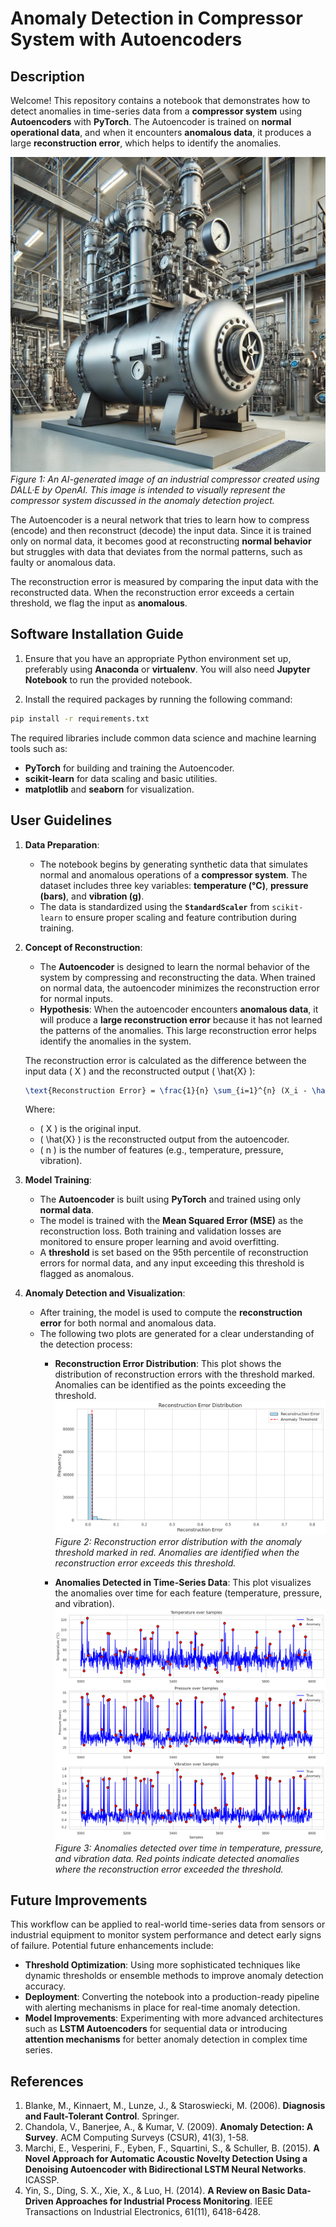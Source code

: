 # Anomaly Detection in Compressor System with Autoencoders

## Description

Welcome! This repository contains a notebook that demonstrates how to detect anomalies in time-series data from a **compressor system** using **Autoencoders** with **PyTorch**. The Autoencoder is trained on **normal operational data**, and when it encounters **anomalous data**, it produces a large **reconstruction error**, which helps to identify the anomalies.

![Compressor Image](resources/compressor.png)
*Figure 1: An AI-generated image of an industrial compressor created using DALL·E by OpenAI. This image is intended to visually represent the compressor system discussed in the anomaly detection project.*

The Autoencoder is a neural network that tries to learn how to compress (encode) and then reconstruct (decode) the input data. Since it is trained only on normal data, it becomes good at reconstructing **normal behavior** but struggles with data that deviates from the normal patterns, such as faulty or anomalous data.

The reconstruction error is measured by comparing the input data with the reconstructed data. When the reconstruction error exceeds a certain threshold, we flag the input as **anomalous**.

## Software Installation Guide

1. Ensure that you have an appropriate Python environment set up, preferably using **Anaconda** or **virtualenv**. You will also need **Jupyter Notebook** to run the provided notebook.
   
2. Install the required packages by running the following command:

```bash
pip install -r requirements.txt
```

The required libraries include common data science and machine learning tools such as:
- **PyTorch** for building and training the Autoencoder.
- **scikit-learn** for data scaling and basic utilities.
- **matplotlib** and **seaborn** for visualization.


## User Guidelines

1. **Data Preparation**:
   - The notebook begins by generating synthetic data that simulates normal and anomalous operations of a **compressor system**. The dataset includes three key variables: **temperature (°C)**, **pressure (bars)**, and **vibration (g)**.
   - The data is standardized using the **`StandardScaler`** from `scikit-learn` to ensure proper scaling and feature contribution during training.

2. **Concept of Reconstruction**:
   - The **Autoencoder** is designed to learn the normal behavior of the system by compressing and reconstructing the data. When trained on normal data, the autoencoder minimizes the reconstruction error for normal inputs.
   - **Hypothesis**: When the autoencoder encounters **anomalous data**, it will produce a **large reconstruction error** because it has not learned the patterns of the anomalies. This large reconstruction error helps identify the anomalies in the system.
   
   The reconstruction error is calculated as the difference between the input data \( X \) and the reconstructed output \( \hat{X} \):

   ```latex
   \text{Reconstruction Error} = \frac{1}{n} \sum_{i=1}^{n} (X_i - \hat{X_i})^2
   ```

   Where:
   - \( X \) is the original input.
   - \( \hat{X} \) is the reconstructed output from the autoencoder.
   - \( n \) is the number of features (e.g., temperature, pressure, vibration).

3. **Model Training**:
   - The **Autoencoder** is built using **PyTorch** and trained using only **normal data**.
   - The model is trained with the **Mean Squared Error (MSE)** as the reconstruction loss. Both training and validation losses are monitored to ensure proper learning and avoid overfitting.
   - A **threshold** is set based on the 95th percentile of reconstruction errors for normal data, and any input exceeding this threshold is flagged as anomalous.

4. **Anomaly Detection and Visualization**:
   - After training, the model is used to compute the **reconstruction error** for both normal and anomalous data.
   - The following two plots are generated for a clear understanding of the detection process:
     - **Reconstruction Error Distribution**: This plot shows the distribution of reconstruction errors with the threshold marked. Anomalies can be identified as the points exceeding the threshold.
    ![Reconstruction Error Distribution](resources/RE_distribution.png)
    *Figure 2: Reconstruction error distribution with the anomaly threshold marked in red. Anomalies are identified when the reconstruction error exceeds this threshold.*

     - **Anomalies Detected in Time-Series Data**: This plot visualizes the anomalies over time for each feature (temperature, pressure, and vibration).
    ![Anomalies in Time-Series Data](resources/anomaly_detection_results.png)
    *Figure 3: Anomalies detected over time in temperature, pressure, and vibration data. Red points indicate detected anomalies where the reconstruction error exceeded the threshold.*

## Future Improvements

This workflow can be applied to real-world time-series data from sensors or industrial equipment to monitor system performance and detect early signs of failure. Potential future enhancements include:

- **Threshold Optimization**: Using more sophisticated techniques like dynamic thresholds or ensemble methods to improve anomaly detection accuracy.
- **Deployment**: Converting the notebook into a production-ready pipeline with alerting mechanisms in place for real-time anomaly detection.
- **Model Improvements**: Experimenting with more advanced architectures such as **LSTM Autoencoders** for sequential data or introducing **attention mechanisms** for better anomaly detection in complex time series.

## References

1. Blanke, M., Kinnaert, M., Lunze, J., & Staroswiecki, M. (2006). **Diagnosis and Fault-Tolerant Control**. Springer.
2. Chandola, V., Banerjee, A., & Kumar, V. (2009). **Anomaly Detection: A Survey**. ACM Computing Surveys (CSUR), 41(3), 1-58.
3. Marchi, E., Vesperini, F., Eyben, F., Squartini, S., & Schuller, B. (2015). **A Novel Approach for Automatic Acoustic Novelty Detection Using a Denoising Autoencoder with Bidirectional LSTM Neural Networks**. ICASSP.
4. Yin, S., Ding, S. X., Xie, X., & Luo, H. (2014). **A Review on Basic Data-Driven Approaches for Industrial Process Monitoring**. IEEE Transactions on Industrial Electronics, 61(11), 6418-6428.